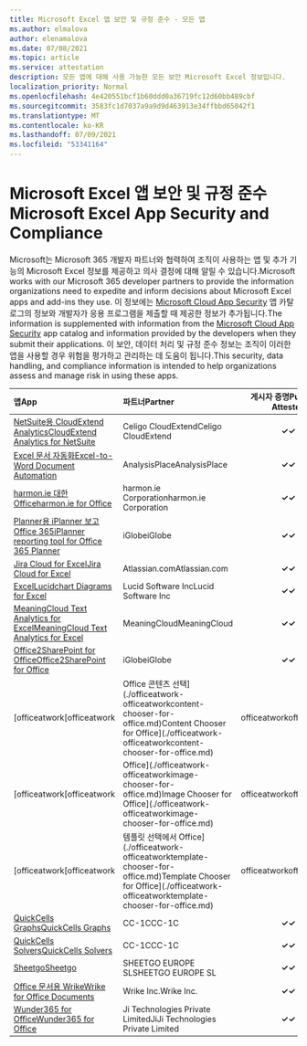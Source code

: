 ```yaml
---
title: Microsoft Excel 앱 보안 및 규정 준수 - 모든 앱
ms.author: elmalova
author: elenamalova
ms.date: 07/08/2021
ms.topic: article
ms.service: attestation
description: 모든 앱에 대해 사용 가능한 모든 보안 Microsoft Excel 정보입니다.
localization_priority: Normal
ms.openlocfilehash: 4e420551bcf1b60ddd0a36719fc12d60bb489cbf
ms.sourcegitcommit: 3583fc1d7037a9a9d9d463913e34ffbbd65042f1
ms.translationtype: MT
ms.contentlocale: ko-KR
ms.lasthandoff: 07/09/2021
ms.locfileid: "53341164"
---
```

# <a name="microsoft-excel-app-security-and-compliance"></a><span data-ttu-id="3d744-103">Microsoft Excel 앱 보안 및 규정 준수</span><span class="sxs-lookup"><span data-stu-id="3d744-103">Microsoft Excel App Security and Compliance</span></span>

<span data-ttu-id="3d744-104">Microsoft는 Microsoft 365 개발자 파트너와 협력하여 조직이 사용하는 앱 및 추가 기능의 Microsoft Excel 정보를 제공하고 의사 결정에 대해 알릴 수 있습니다.</span><span class="sxs-lookup"><span data-stu-id="3d744-104">Microsoft works with our Microsoft 365 developer partners to provide the information organizations need to expedite and inform decisions about Microsoft Excel apps and add-ins they use.</span></span> <span data-ttu-id="3d744-105">이 정보에는 [Microsoft Cloud App Security](https://www.microsoft.com/en-us/enterprise-mobility-security/cloud-app-security) 앱 카탈로그의 정보와 개발자가 응용 프로그램을 제출할 때 제공한 정보가 추가됩니다.</span><span class="sxs-lookup"><span data-stu-id="3d744-105">The information is supplemented with information from the [Microsoft Cloud App Security](https://www.microsoft.com/en-us/enterprise-mobility-security/cloud-app-security) app catalog and information provided by the developers when they submit their applications.</span></span> <span data-ttu-id="3d744-106">이 보안, 데이터 처리 및 규정 준수 정보는 조직이 이러한 앱을 사용할 경우 위험을 평가하고 관리하는 데 도움이 됩니다.</span><span class="sxs-lookup"><span data-stu-id="3d744-106">This security, data handling, and compliance information is intended to help organizations assess and manage risk in using these apps.</span></span>

| <span data-ttu-id="3d744-107">**앱**</span><span class="sxs-lookup"><span data-stu-id="3d744-107">**App**</span></span> | <span data-ttu-id="3d744-108">**파트너**</span><span class="sxs-lookup"><span data-stu-id="3d744-108">**Partner**</span></span> | <span data-ttu-id="3d744-109">**게시자 증명**</span><span class="sxs-lookup"><span data-stu-id="3d744-109">**Publisher Attested**</span></span> | <span data-ttu-id="3d744-110">**인증**</span><span class="sxs-lookup"><span data-stu-id="3d744-110">**Certified**</span></span> |
|:--------|:------------|:----------------------:|:-------------:|
| [<span data-ttu-id="3d744-111">NetSuite용 CloudExtend Analytics</span><span class="sxs-lookup"><span data-stu-id="3d744-111">CloudExtend Analytics for NetSuite</span></span>](./celigo-cloudextend-analytics-for-netsuite.md) | <span data-ttu-id="3d744-112">Celigo CloudExtend</span><span class="sxs-lookup"><span data-stu-id="3d744-112">Celigo CloudExtend</span></span> | <span data-ttu-id="3d744-113">**✓**</span><span class="sxs-lookup"><span data-stu-id="3d744-113">**✓**</span></span> |  |
| [<span data-ttu-id="3d744-114">Excel 문서 자동화</span><span class="sxs-lookup"><span data-stu-id="3d744-114">Excel-to-Word Document Automation</span></span>](./analysisplace-excel-to-word-document-automation.md) | <span data-ttu-id="3d744-115">AnalysisPlace</span><span class="sxs-lookup"><span data-stu-id="3d744-115">AnalysisPlace</span></span> | <span data-ttu-id="3d744-116">**✓**</span><span class="sxs-lookup"><span data-stu-id="3d744-116">**✓**</span></span> |  |
| [<span data-ttu-id="3d744-117">harmon.ie 대한 Office</span><span class="sxs-lookup"><span data-stu-id="3d744-117">harmon.ie for Office</span></span>](./harmonie-corporation-for-office.md) | <span data-ttu-id="3d744-118">harmon.ie Corporation</span><span class="sxs-lookup"><span data-stu-id="3d744-118">harmon.ie Corporation</span></span> | <span data-ttu-id="3d744-119">**✓**</span><span class="sxs-lookup"><span data-stu-id="3d744-119">**✓**</span></span> |  |
| [<span data-ttu-id="3d744-120">Planner용 iPlanner 보고 Office 365</span><span class="sxs-lookup"><span data-stu-id="3d744-120">iPlanner reporting tool for Office 365 Planner</span></span>](./iglobe-iplanner-reporting-tool-for-office-365-planner.md) | <span data-ttu-id="3d744-121">iGlobe</span><span class="sxs-lookup"><span data-stu-id="3d744-121">iGlobe</span></span> | <span data-ttu-id="3d744-122">**✓**</span><span class="sxs-lookup"><span data-stu-id="3d744-122">**✓**</span></span> | <img alt="Certified application badge" src="../media/certified-badge.png" height="25" width="25" /> |
| [<span data-ttu-id="3d744-123">Jira Cloud for Excel</span><span class="sxs-lookup"><span data-stu-id="3d744-123">Jira Cloud for Excel</span></span>](./atlassiancom-jira-cloud-for-excel.md) | <span data-ttu-id="3d744-124">Atlassian.com</span><span class="sxs-lookup"><span data-stu-id="3d744-124">Atlassian.com</span></span> | <span data-ttu-id="3d744-125">**✓**</span><span class="sxs-lookup"><span data-stu-id="3d744-125">**✓**</span></span> |  |
| [<span data-ttu-id="3d744-126">Excel</span><span class="sxs-lookup"><span data-stu-id="3d744-126">Lucidchart Diagrams for Excel</span></span>](./lucid-software-inc-lucidchart-diagrams-for-excel.md) | <span data-ttu-id="3d744-127">Lucid Software Inc</span><span class="sxs-lookup"><span data-stu-id="3d744-127">Lucid Software Inc</span></span> | <span data-ttu-id="3d744-128">**✓**</span><span class="sxs-lookup"><span data-stu-id="3d744-128">**✓**</span></span> |  |
| [<span data-ttu-id="3d744-129">MeaningCloud Text Analytics for Excel</span><span class="sxs-lookup"><span data-stu-id="3d744-129">MeaningCloud Text Analytics for Excel</span></span>](./meaningcloud-text-analytics-for-excel.md) | <span data-ttu-id="3d744-130">MeaningCloud</span><span class="sxs-lookup"><span data-stu-id="3d744-130">MeaningCloud</span></span> | <span data-ttu-id="3d744-131">**✓**</span><span class="sxs-lookup"><span data-stu-id="3d744-131">**✓**</span></span> |  |
| [<span data-ttu-id="3d744-132">Office2SharePoint for Office</span><span class="sxs-lookup"><span data-stu-id="3d744-132">Office2SharePoint for Office</span></span>](./iglobe-office2sharepoint-for-office.md) | <span data-ttu-id="3d744-133">iGlobe</span><span class="sxs-lookup"><span data-stu-id="3d744-133">iGlobe</span></span> | <span data-ttu-id="3d744-134">**✓**</span><span class="sxs-lookup"><span data-stu-id="3d744-134">**✓**</span></span> | <img alt="Certified application badge" src="../media/certified-badge.png" height="25" width="25" /> |
| <span data-ttu-id="3d744-135">[officeatwork</span><span class="sxs-lookup"><span data-stu-id="3d744-135">[officeatwork</span></span> | <span data-ttu-id="3d744-136">Office 콘텐츠 선택](./officeatwork-officeatworkcontent-chooser-for-office.md)</span><span class="sxs-lookup"><span data-stu-id="3d744-136">Content Chooser for Office](./officeatwork-officeatworkcontent-chooser-for-office.md)</span></span> | <span data-ttu-id="3d744-137">officeatwork</span><span class="sxs-lookup"><span data-stu-id="3d744-137">officeatwork</span></span> | <span data-ttu-id="3d744-138">**✓**</span><span class="sxs-lookup"><span data-stu-id="3d744-138">**✓**</span></span> | <img alt="Certified application badge" src="../media/certified-badge.png" height="25" width="25" /> |
| <span data-ttu-id="3d744-139">[officeatwork</span><span class="sxs-lookup"><span data-stu-id="3d744-139">[officeatwork</span></span> | <span data-ttu-id="3d744-140">Office](./officeatwork-officeatworkimage-chooser-for-office.md)</span><span class="sxs-lookup"><span data-stu-id="3d744-140">Image Chooser for Office](./officeatwork-officeatworkimage-chooser-for-office.md)</span></span> | <span data-ttu-id="3d744-141">officeatwork</span><span class="sxs-lookup"><span data-stu-id="3d744-141">officeatwork</span></span> | <span data-ttu-id="3d744-142">**✓**</span><span class="sxs-lookup"><span data-stu-id="3d744-142">**✓**</span></span> |  |
| <span data-ttu-id="3d744-143">[officeatwork</span><span class="sxs-lookup"><span data-stu-id="3d744-143">[officeatwork</span></span> | <span data-ttu-id="3d744-144">템플릿 선택에서 Office](./officeatwork-officeatworktemplate-chooser-for-office.md)</span><span class="sxs-lookup"><span data-stu-id="3d744-144">Template Chooser for Office](./officeatwork-officeatworktemplate-chooser-for-office.md)</span></span> | <span data-ttu-id="3d744-145">officeatwork</span><span class="sxs-lookup"><span data-stu-id="3d744-145">officeatwork</span></span> | <span data-ttu-id="3d744-146">**✓**</span><span class="sxs-lookup"><span data-stu-id="3d744-146">**✓**</span></span> | <img alt="Certified application badge" src="../media/certified-badge.png" height="25" width="25" /> |
| [<span data-ttu-id="3d744-147">QuickCells Graphs</span><span class="sxs-lookup"><span data-stu-id="3d744-147">QuickCells Graphs</span></span>](./cc-1c-quickcells-graphs.md) | <span data-ttu-id="3d744-148">CC-1C</span><span class="sxs-lookup"><span data-stu-id="3d744-148">CC-1C</span></span> | <span data-ttu-id="3d744-149">**✓**</span><span class="sxs-lookup"><span data-stu-id="3d744-149">**✓**</span></span> |  |
| [<span data-ttu-id="3d744-150">QuickCells Solvers</span><span class="sxs-lookup"><span data-stu-id="3d744-150">QuickCells Solvers</span></span>](./cc-1c-quickcells-solvers.md) | <span data-ttu-id="3d744-151">CC-1C</span><span class="sxs-lookup"><span data-stu-id="3d744-151">CC-1C</span></span> | <span data-ttu-id="3d744-152">**✓**</span><span class="sxs-lookup"><span data-stu-id="3d744-152">**✓**</span></span> |  |
| [<span data-ttu-id="3d744-153">Sheetgo</span><span class="sxs-lookup"><span data-stu-id="3d744-153">Sheetgo</span></span>](./sheetgo-europe-sl.md) | <span data-ttu-id="3d744-154">SHEETGO EUROPE SL</span><span class="sxs-lookup"><span data-stu-id="3d744-154">SHEETGO EUROPE SL</span></span> | <span data-ttu-id="3d744-155">**✓**</span><span class="sxs-lookup"><span data-stu-id="3d744-155">**✓**</span></span> |  |
| [<span data-ttu-id="3d744-156">Office 문서용 Wrike</span><span class="sxs-lookup"><span data-stu-id="3d744-156">Wrike for Office Documents</span></span>](./wrike-inc-for-office-documents.md) | <span data-ttu-id="3d744-157">Wrike Inc.</span><span class="sxs-lookup"><span data-stu-id="3d744-157">Wrike Inc.</span></span> | <span data-ttu-id="3d744-158">**✓**</span><span class="sxs-lookup"><span data-stu-id="3d744-158">**✓**</span></span> | <img alt="Certified application badge" src="../media/certified-badge.png" height="25" width="25" /> |
| [<span data-ttu-id="3d744-159">Wunder365 for Office</span><span class="sxs-lookup"><span data-stu-id="3d744-159">Wunder365 for Office</span></span>](./jiji-technologies-private-limited-wunder365-for-office.md) | <span data-ttu-id="3d744-160">Ji Technologies Private Limited</span><span class="sxs-lookup"><span data-stu-id="3d744-160">JiJi Technologies Private Limited</span></span> | <span data-ttu-id="3d744-161">**✓**</span><span class="sxs-lookup"><span data-stu-id="3d744-161">**✓**</span></span> |  |
